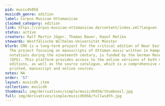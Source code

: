 ```yaml
---
pid: musicdh058
musicdh_genre: edition
label: Corpus Musicae Ottomanicae
claimed_category: edition
link: https://corpus-musicae-ottomanicae.de/content/index.xml?lang=en
status: active
creators: Ralf Martin Jäger, Thomas Bauer, Raoul Motika
stewards: Westfälische Wilhelms-Universität Münster
blurb: CMO is a long-term project for the critical edition of Near Eastern music manuscripts.
  The project focusing on manuscripts of Ottoman music written in Hampartsum and staff
  notations during the nineteenth century, is funded by the German Research Foundation
  (DFG). This platform provides access to the online versions of both music and text
  editions, as well as the source catalogue, which is a comprehensive database of
  printed, manuscript and online sources.
notes: NA
order: '57'
layout: musicdh_item
collection: musicdh
thumbnail: img/derivatives/simple/musicdh058/thumbnail.jpg
full: img/derivatives/simple/musicdh058/fullwidth.jpg
---
```

